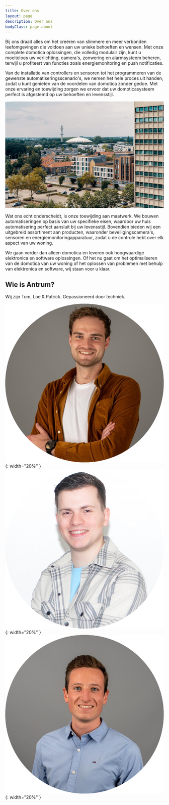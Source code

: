 ```yaml
---
title: Over ons
layout: page
description: Over ons
bodyClass: page-about
---
```


Bij ons draait alles om het cre&euml;ren van slimmere en meer verbonden leefomgevingen die voldoen aan uw unieke behoeften en wensen. Met onze complete domotica oplossingen, die volledig modulair zijn, kunt u moeiteloos uw verlichting, camera's, zonwering en alarmsysteem beheren, terwijl u profiteert van functies zoals energiemonitoring en push notificaties.

Van de installatie van controllers en sensoren tot het programmeren van de gewenste automatiseringsscenario's, we nemen het hele proces uit handen, zodat u kunt genieten van de voordelen van domotica zonder gedoe. Met onze ervaring en toewijding zorgen we ervoor dat uw domoticasysteem perfect is afgestemd op uw behoeften en levensstijl.

![Skyline van Eindhoven](/images/rutger-heijmerikx-A-HbQ8-VIFs-unsplash.jpg)

Wat ons echt onderscheidt, is onze toewijding aan maatwerk. We bouwen automatiseringen op basis van uw specifieke eisen, waardoor uw huis automatisering perfect aansluit bij uw levensstijl. Bovendien bieden wij een uitgebreid assortiment aan producten, waaronder beveiligingscamera's, sensoren en energiemonitoringapparatuur, zodat u de controle hebt over elk aspect van uw woning.

We gaan verder dan alleen domotica en leveren ook hoogwaardige elektronica en software oplossingen. Of het nu gaat om het optimaliseren van de domotica van uw woning of het oplossen van problemen met behulp van elektronica en software, wij staan voor u klaar.

## Wie is Antrum?

Wij zijn Tom, Loe & Patrick. Gepassioneerd door techniek.

![Tom](/images/team/tom.png){: width="20%" } ![Loe](/images/team/loe.png){: width="20%" } ![Loe](/images/team/patrick.png){: width="20%" }